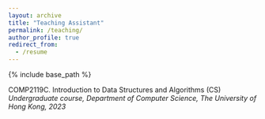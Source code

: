 ```yaml
---
layout: archive
title: "Teaching Assistant"
permalink: /teaching/
author_profile: true
redirect_from:
  - /resume
---
```


{% include base_path %}

COMP2119C. Introduction to Data Structures and Algorithms (CS)
*Undergraduate course, Department of Computer Science, The University of Hong Kong, 2023*
